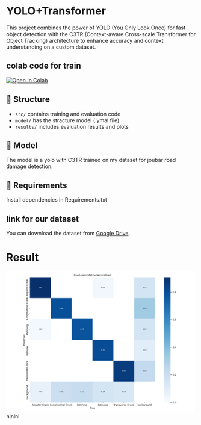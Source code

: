 # YOLO+Transformer

This project combines the power of YOLO (You Only Look Once) for fast object detection with the C3TR (Context-aware Cross-scale Transformer for Object Tracking) architecture to enhance accuracy and context understanding on a custom dataset.

## colab code for train

[![Open In Colab](https://colab.research.google.com/assets/colab-badge.svg)](https://colab.research.google.com/github/HastiRazipour/YOLO-C3TR/blob/main/yolo_c3tr_train.ipynb)

## 📁 Structure
- `src/` contains training and evaluation code
- `model/` has the stracture model (.ymal file)
- `results/` includes evaluation results and plots

## 🧠 Model
The model is a yolo with C3TR trained on my dataset for joubar road damage detection.

## 🔧 Requirements
Install dependencies in Requirements.txt 


## link for our dataset
You can download the dataset from [Google Drive](https://drive.google.com/file/d/1G61lBk7_qMBkvVXO4S4wsAOa19HOr_QH/view?usp=sharing).


# Result
<img src="results/confusion_matrix_normalized.png" alt="Accuracy Plot" width="500"/>
nlnlnl